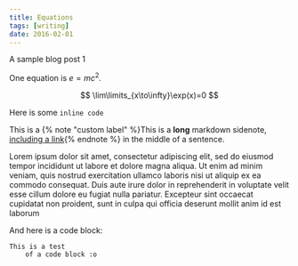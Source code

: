 ```yaml
---
title: Equations
tags: [writing]
date: 2016-02-01
---
```


A sample blog post 1

One equation is $​e=mc^2$.

$$
\lim\limits_{x\to\infty}\exp(x)=0
$$

Here is some `inline code`

This is a {% note "custom label" %}This is a **long** markdown sidenote, [including a link](https://www.example.com){% endnote %} in the middle of a sentence.

Lorem ipsum dolor sit amet, consectetur adipiscing elit, sed do eiusmod tempor incididunt ut labore et dolore magna aliqua. Ut enim ad minim veniam, quis nostrud exercitation ullamco laboris nisi ut aliquip ex ea commodo consequat. Duis aute irure dolor in reprehenderit in voluptate velit esse cillum dolore eu fugiat nulla pariatur. Excepteur sint occaecat cupidatat non proident, sunt in culpa qui officia deserunt mollit anim id est laborum

And here is a code block:

```
This is a test
    of a code block :o
```